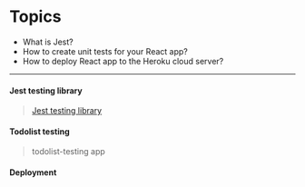 # Topics

* What is Jest?
* How to create unit tests for your React app?
* How to deploy React app to the Heroku cloud server?

----
#### Jest testing library
> [Jest testing library](https://jestjs.io/)
#### Todolist testing
> todolist-testing app
#### Deployment